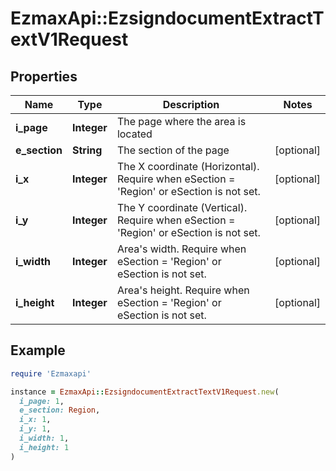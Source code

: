# EzmaxApi::EzsigndocumentExtractTextV1Request

## Properties

| Name | Type | Description | Notes |
| ---- | ---- | ----------- | ----- |
| **i_page** | **Integer** | The page where the area is located |  |
| **e_section** | **String** | The section of the page | [optional] |
| **i_x** | **Integer** | The X coordinate (Horizontal). Require when eSection &#x3D; &#39;Region&#39; or eSection is not set. | [optional] |
| **i_y** | **Integer** | The Y coordinate (Vertical). Require when eSection &#x3D; &#39;Region&#39; or eSection is not set. | [optional] |
| **i_width** | **Integer** | Area&#39;s width. Require when eSection &#x3D; &#39;Region&#39; or eSection is not set. | [optional] |
| **i_height** | **Integer** | Area&#39;s height. Require when eSection &#x3D; &#39;Region&#39; or eSection is not set. | [optional] |

## Example

```ruby
require 'Ezmaxapi'

instance = EzmaxApi::EzsigndocumentExtractTextV1Request.new(
  i_page: 1,
  e_section: Region,
  i_x: 1,
  i_y: 1,
  i_width: 1,
  i_height: 1
)
```

